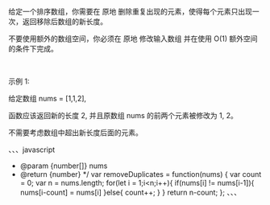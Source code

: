 ### 
 给定一个排序数组，你需要在 原地 删除重复出现的元素，使得每个元素只出现一次，返回移除后数组的新长度。

不要使用额外的数组空间，你必须在 原地 修改输入数组 并在使用 O(1) 额外空间的条件下完成。

 

示例 1:

给定数组 nums = [1,1,2], 

函数应该返回新的长度 2, 并且原数组 nums 的前两个元素被修改为 1, 2。 

不需要考虑数组中超出新长度后面的元素。


 
 
 、、、javascript
 * @param {number[]} nums
 * @return {number}
 */
var removeDuplicates = function(nums) {
    var count = 0;
    var n = nums.length;
    for(let i = 1;i<n;i++){
        if(nums[i] != nums[i-1]){
            nums[i-count] = nums[i]
        }else{
            count++;
        }
    }
    return n-count;
};
、、、